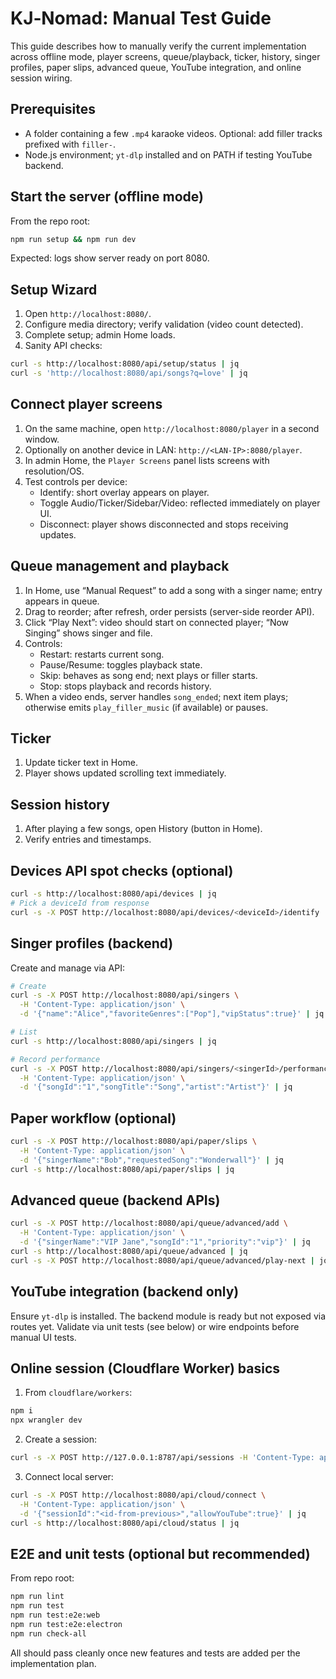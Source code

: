# KJ‑Nomad: Manual Test Guide

This guide describes how to manually verify the current implementation across offline mode, player screens, queue/playback, ticker, history, singer profiles, paper slips, advanced queue, YouTube integration, and online session wiring.

## Prerequisites

- A folder containing a few `.mp4` karaoke videos. Optional: add filler tracks prefixed with `filler-`.
- Node.js environment; `yt-dlp` installed and on PATH if testing YouTube backend.

## Start the server (offline mode)

From the repo root:

```bash
npm run setup && npm run dev
```

Expected: logs show server ready on port 8080.

## Setup Wizard

1. Open `http://localhost:8080/`.
2. Configure media directory; verify validation (video count detected).
3. Complete setup; admin Home loads.
4. Sanity API checks:

```bash
curl -s http://localhost:8080/api/setup/status | jq
curl -s 'http://localhost:8080/api/songs?q=love' | jq
```

## Connect player screens

1. On the same machine, open `http://localhost:8080/player` in a second window.
2. Optionally on another device in LAN: `http://<LAN-IP>:8080/player`.
3. In admin Home, the `Player Screens` panel lists screens with resolution/OS.
4. Test controls per device:
   - Identify: short overlay appears on player.
   - Toggle Audio/Ticker/Sidebar/Video: reflected immediately on player UI.
   - Disconnect: player shows disconnected and stops receiving updates.

## Queue management and playback

1. In Home, use “Manual Request” to add a song with a singer name; entry appears in queue.
2. Drag to reorder; after refresh, order persists (server-side reorder API).
3. Click “Play Next”: video should start on connected player; “Now Singing” shows singer and file.
4. Controls:
   - Restart: restarts current song.
   - Pause/Resume: toggles playback state.
   - Skip: behaves as song end; next plays or filler starts.
   - Stop: stops playback and records history.
5. When a video ends, server handles `song_ended`; next item plays; otherwise emits `play_filler_music` (if available) or pauses.

## Ticker

1. Update ticker text in Home.
2. Player shows updated scrolling text immediately.

## Session history

1. After playing a few songs, open History (button in Home).
2. Verify entries and timestamps.

## Devices API spot checks (optional)

```bash
curl -s http://localhost:8080/api/devices | jq
# Pick a deviceId from response
curl -s -X POST http://localhost:8080/api/devices/<deviceId>/identify | jq
```

## Singer profiles (backend)

Create and manage via API:

```bash
# Create
curl -s -X POST http://localhost:8080/api/singers \
  -H 'Content-Type: application/json' \
  -d '{"name":"Alice","favoriteGenres":["Pop"],"vipStatus":true}' | jq

# List
curl -s http://localhost:8080/api/singers | jq

# Record performance
curl -s -X POST http://localhost:8080/api/singers/<singerId>/performances \
  -H 'Content-Type: application/json' \
  -d '{"songId":"1","songTitle":"Song","artist":"Artist"}' | jq
```

## Paper workflow (optional)

```bash
curl -s -X POST http://localhost:8080/api/paper/slips \
  -H 'Content-Type: application/json' \
  -d '{"singerName":"Bob","requestedSong":"Wonderwall"}' | jq
curl -s http://localhost:8080/api/paper/slips | jq
```

## Advanced queue (backend APIs)

```bash
curl -s -X POST http://localhost:8080/api/queue/advanced/add \
  -H 'Content-Type: application/json' \
  -d '{"singerName":"VIP Jane","songId":"1","priority":"vip"}' | jq
curl -s http://localhost:8080/api/queue/advanced | jq
curl -s -X POST http://localhost:8080/api/queue/advanced/play-next | jq
```

## YouTube integration (backend only)

Ensure `yt-dlp` is installed. The backend module is ready but not exposed via routes yet. Validate via unit tests (see below) or wire endpoints before manual UI tests.

## Online session (Cloudflare Worker) basics

1. From `cloudflare/workers`:

```bash
npm i
npx wrangler dev
```

2. Create a session:

```bash
curl -s -X POST http://127.0.0.1:8787/api/sessions -H 'Content-Type: application/json' -d '{}' | jq
```

3. Connect local server:

```bash
curl -s -X POST http://localhost:8080/api/cloud/connect \
  -H 'Content-Type: application/json' \
  -d '{"sessionId":"<id-from-previous>","allowYouTube":true}' | jq
curl -s http://localhost:8080/api/cloud/status | jq
```

## E2E and unit tests (optional but recommended)

From repo root:

```bash
npm run lint
npm run test
npm run test:e2e:web
npm run test:e2e:electron
npm run check-all
```

All should pass cleanly once new features and tests are added per the implementation plan.


